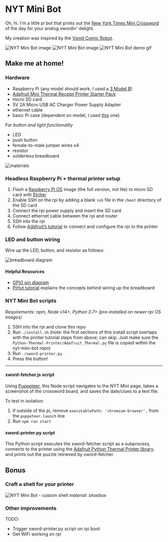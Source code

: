 # NYT Mini Bot
Oh, hi. I'm a little pi bot that prints out the [New York Times Mini Crossword](https://www.nytimes.com/crosswords/game/mini) of the day for your analog xwordin' delight.

My creation was inspired by the [Vomit Comic Robot](https://imgur.com/a/hhrnQoC#TblkXme).

![NYT Mini Bot image](images/nyt-mini-bot1.jpg)
![NYT Mini Bot image](images/nyt-mini-bot2.jpg)
![NYT Mini Bot demo gif](images/demo.gif)

## Make me at home!

### Hardware
- Raspberry Pi (any model should work, I used a [3 Model B](https://www.raspberrypi.org/products/raspberry-pi-3-model-b))
- [Adafruit Mini Thermal Receipt Printer Starter Pack](https://www.adafruit.com/product/600)
- micro SD card
- 5V 2A Micro USB AC Charger Power Supply Adapter
- ethernet cable
- basic Pi case (dependent on model, I used [this](https://www.amazon.com/gp/product/B00MQLB1N6/) one)

*For button and light functionality*
- LED
- push button
- female-to-male jumper wires x4
- resistor
- solderless breadboard

![materials](images/materials.jpg)

### Headless Raspberry Pi + thermal printer setup
1. Flash a [Raspberry Pi OS](https://www.raspberrypi.org/downloads/raspberry-pi-os/) image (the full version, not lite) to micro SD card with [Etcher](https://www.balena.io/etcher)
1. Enable SSH on the rpi by adding a blank `ssh` file in the `/boot` directory of the SD card
1. Connect the rpi power supply and insert the SD card
1. Connect ethernet cable between the rpi and router
1. SSH into the rpi
1. Follow [Adafruit’s tutorial](https://learn.adafruit.com/networked-thermal-printer-using-cups-and-raspberry-pi/connect-and-configure-printer) to connect and configure the rpi to the printer

### LED and button wiring
Wire up the LED, button, and resistor as follows:  

![breadboard diagram](images/bboard-diagram.jpg)

#### Helpful Resources
- [GPIO pin diagram](https://www.raspberrypi.org/documentation/usage/gpio/)
- [PiHut tutorial](https://thepihut.com/blogs/raspberry-pi-tutorials/27968772-turning-on-an-led-with-your-raspberry-pis-gpio-pins) explains the concepts behind wiring up the breadboard

### NYT Mini Bot scripts
*Requirements: npm, Node v14+, Python 3.7+ (pre-installed on newer rpi OS images)*

1. SSH into the rpi and clone this repo
1. Run `./install.sh` (note: the first sections of this install script overlaps with the printer tutorial steps from above; can skip. Just make sure the `Python-Thermal-Printer/Adafruit_Thermal.py` file is copied within the nyt-mini-bot repo)
1. Run `./xword-printer.py`
1. Press the button!

---

#### xword-fetcher.js script
Using [Puppeteer](https://github.com/puppeteer/puppeteer), this Node script navigates to the NYT Mini page, takes a screenshot of the crossword board, and saves the date/clues to a text file.

To test in isolation:

1. If outside of the pi, remove `executablePath: 'chromium-browser',` from the `puppeteer.launch` line
1. Run `npm run start`

#### xword-printer.py script
This Python script executes the xword-fetcher script as a subprocess, connects to the printer using the [Adafruit Python Thermal Printer library](https://github.com/adafruit/Python-Thermal-Printer), and prints out the puzzle retrieved by xword-fetcher.



## Bonus

### Craft a shell for your printer
![NYT Mini Bot - custom shell](images/nyt-mini-bot-shell.jpg)
*material: shoebox*

### Other improvements
TODO:
- Trigger xword-printer.py script on rpi boot
- Get WiFi working on rpi